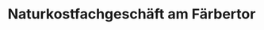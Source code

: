 ---
title: "Naturkostfachgeschäft am Färbertor"
url: /gernsbach/naturkostfachgeschaeft-am-faerbertor/
shop: Lebensmittel
---